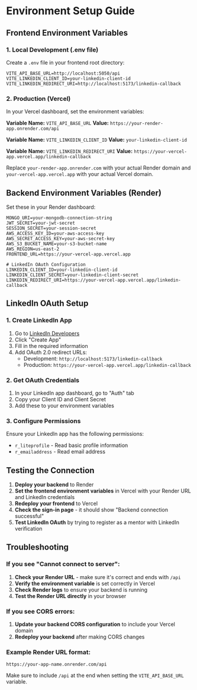 # Environment Setup Guide

## Frontend Environment Variables

### 1. Local Development (.env file)

Create a `.env` file in your frontend root directory:

```env
VITE_API_BASE_URL=http://localhost:5050/api
VITE_LINKEDIN_CLIENT_ID=your-linkedin-client-id
VITE_LINKEDIN_REDIRECT_URI=http://localhost:5173/linkedin-callback
```

### 2. Production (Vercel)

In your Vercel dashboard, set the environment variables:

**Variable Name:** `VITE_API_BASE_URL`
**Value:** `https://your-render-app.onrender.com/api`

**Variable Name:** `VITE_LINKEDIN_CLIENT_ID`
**Value:** `your-linkedin-client-id`

**Variable Name:** `VITE_LINKEDIN_REDIRECT_URI`
**Value:** `https://your-vercel-app.vercel.app/linkedin-callback`

Replace `your-render-app.onrender.com` with your actual Render domain and `your-vercel-app.vercel.app` with your actual Vercel domain.

## Backend Environment Variables (Render)

Set these in your Render dashboard:

```env
MONGO_URI=your-mongodb-connection-string
JWT_SECRET=your-jwt-secret
SESSION_SECRET=your-session-secret
AWS_ACCESS_KEY_ID=your-aws-access-key
AWS_SECRET_ACCESS_KEY=your-aws-secret-key
AWS_S3_BUCKET_NAME=your-s3-bucket-name
AWS_REGION=us-east-2
FRONTEND_URL=https://your-vercel-app.vercel.app

# LinkedIn OAuth Configuration
LINKEDIN_CLIENT_ID=your-linkedin-client-id
LINKEDIN_CLIENT_SECRET=your-linkedin-client-secret
LINKEDIN_REDIRECT_URI=https://your-vercel-app.vercel.app/linkedin-callback
```

## LinkedIn OAuth Setup

### 1. Create LinkedIn App

1. Go to [LinkedIn Developers](https://www.linkedin.com/developers/)
2. Click "Create App"
3. Fill in the required information
4. Add OAuth 2.0 redirect URLs:
   - Development: `http://localhost:5173/linkedin-callback`
   - Production: `https://your-vercel-app.vercel.app/linkedin-callback`

### 2. Get OAuth Credentials

1. In your LinkedIn app dashboard, go to "Auth" tab
2. Copy your Client ID and Client Secret
3. Add these to your environment variables

### 3. Configure Permissions

Ensure your LinkedIn app has the following permissions:
- `r_liteprofile` - Read basic profile information
- `r_emailaddress` - Read email address

## Testing the Connection

1. **Deploy your backend** to Render
2. **Set the frontend environment variables** in Vercel with your Render URL and LinkedIn credentials
3. **Redeploy your frontend** to Vercel
4. **Check the sign-in page** - it should show "Backend connection successful"
5. **Test LinkedIn OAuth** by trying to register as a mentor with LinkedIn verification

## Troubleshooting

### If you see "Cannot connect to server":

1. **Check your Render URL** - make sure it's correct and ends with `/api`
2. **Verify the environment variable** is set correctly in Vercel
3. **Check Render logs** to ensure your backend is running
4. **Test the Render URL directly** in your browser

### If you see CORS errors:

1. **Update your backend CORS configuration** to include your Vercel domain
2. **Redeploy your backend** after making CORS changes

### Example Render URL format:

```
https://your-app-name.onrender.com/api
```

Make sure to include `/api` at the end when setting the `VITE_API_BASE_URL` variable.
